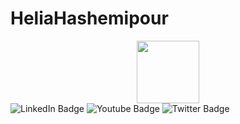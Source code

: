 # HeliaHashemipour
<div id="header" align="center">
  <img src="https://media.giphy.com/media/lRLzrbhmh5pFf4jOga/giphy.gif" width="100"/>
</div>
<div id="badges">
  <img src="https://img.shields.io/badge/LinkedIn-blue?style=for-the-badge&logo=linkedin&logoColor=white" alt="LinkedIn Badge"/>
  <img src="https://img.shields.io/badge/YouTube-red?style=for-the-badge&logo=youtube&logoColor=white" alt="Youtube Badge"/>
  <img src="https://img.shields.io/badge/Twitter-blue?style=for-the-badge&logo=twitter&logoColor=white" alt="Twitter Badge"/>
</div>
